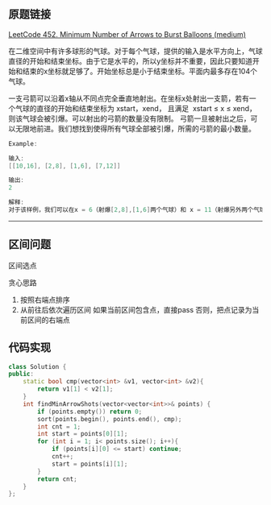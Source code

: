 ## 原题链接

[LeetCode 452. Minimum Number of Arrows to Burst Balloons (medium)](https://leetcode-cn.com/problems/minimum-number-of-arrows-to-burst-balloons/)

在二维空间中有许多球形的气球。对于每个气球，提供的输入是水平方向上，气球直径的开始和结束坐标。由于它是水平的，所以y坐标并不重要，因此只要知道开始和结束的x坐标就足够了。开始坐标总是小于结束坐标。平面内最多存在104个气球。

一支弓箭可以沿着x轴从不同点完全垂直地射出。在坐标x处射出一支箭，若有一个气球的直径的开始和结束坐标为 xstart，xend， 且满足  xstart ≤ x ≤ xend，则该气球会被引爆。可以射出的弓箭的数量没有限制。 弓箭一旦被射出之后，可以无限地前进。我们想找到使得所有气球全部被引爆，所需的弓箭的最小数量。

```cpp
Example:

输入:
[[10,16], [2,8], [1,6], [7,12]]

输出:
2

解释:
对于该样例，我们可以在x = 6（射爆[2,8],[1,6]两个气球）和 x = 11（射爆另外两个气球）。
```

---


## 区间问题

区间选点

贪心思路

1. 按照右端点排序
2. 从前往后依次遍历区间
    如果当前区间包含点，直接pass
    否则，把点记录为当前区间的右端点
    
## 代码实现

```cpp
class Solution {
public:
    static bool cmp(vector<int> &v1, vector<int> &v2){
        return v1[1] < v2[1];
    }
    int findMinArrowShots(vector<vector<int>>& points) {
        if (points.empty()) return 0;
        sort(points.begin(), points.end(), cmp);
        int cnt = 1;
        int start = points[0][1];
        for (int i = 1; i< points.size(); i++){
            if (points[i][0] <= start) continue;
            cnt++;
            start = points[i][1];
        }
        return cnt;
    }
};
```
